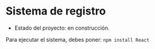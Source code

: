 <h1> Sistema de registro</h1>

- Estado del proyecto: en construcción.

Para ejecutar el sistema, debes poner:
``` npm install React ```

